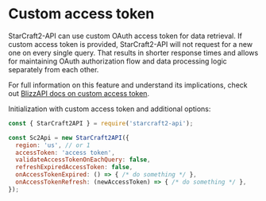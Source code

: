 # Custom access token

StarCraft2-API can use custom OAuth access token for data retrieval. If custom access token is provided, StarCraft2-API will not request for a new one on every single query. That results in shorter response times and allows for maintaining OAuth authorization flow and data processing logic separately from each other.

For full information on this feature and understand its implications, check out [BlizzAPI docs on custom access token](https://blizzapi.lukem.net/docs/usage/custom-access-token.html).

Initialization with custom access token and additional options:

```js
const { StarCraft2API } = require('starcraft2-api');

const Sc2Api = new StarCraft2API({
  region: 'us', // or 1
  accessToken: 'access token',
  validateAccessTokenOnEachQuery: false,
  refreshExpiredAccessToken: false,
  onAccessTokenExpired: () => { /* do something */ },
  onAccessTokenRefresh: (newAccessToken) => { /* do something */ },
});

```
